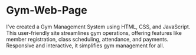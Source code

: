 # Gym-Web-Page
I've created a Gym Management System using HTML, CSS, and JavaScript. This user-friendly site streamlines gym operations, offering features like member registration, class scheduling, attendance, and payments. Responsive and interactive, it simplifies gym management for all.
